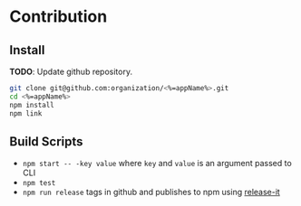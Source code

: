 
# Contribution

## Install

**TODO**: Update github repository.

```bash
git clone git@github.com:organization/<%=appName%>.git
cd <%=appName%>
npm install
npm link
```

## Build Scripts

- `npm start -- -key value` where `key` and `value` is an argument passed to CLI
- `npm test`
- `npm run release` tags in github and publishes to npm using [release-it](https://github.com/webpro/release-it#help)
